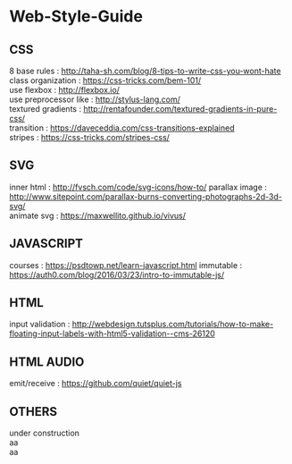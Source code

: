 # Web-Style-Guide

## CSS
8 base rules : http://taha-sh.com/blog/8-tips-to-write-css-you-wont-hate  
class organization : https://css-tricks.com/bem-101/  
use flexbox : http://flexbox.io/  
use preprocessor like : http://stylus-lang.com/  
textured gradients : http://rentafounder.com/textured-gradients-in-pure-css/  
transition : https://daveceddia.com/css-transitions-explained  
stripes : https://css-tricks.com/stripes-css/  

## SVG
inner html : http://fvsch.com/code/svg-icons/how-to/
parallax image : http://www.sitepoint.com/parallax-burns-converting-photographs-2d-3d-svg/  
animate svg : https://maxwellito.github.io/vivus/  

## JAVASCRIPT
courses : https://psdtowp.net/learn-javascript.html
immutable : https://auth0.com/blog/2016/03/23/intro-to-immutable-js/

## HTML
input validation : http://webdesign.tutsplus.com/tutorials/how-to-make-floating-input-labels-with-html5-validation--cms-26120  

## HTML AUDIO
emit/receive : https://github.com/quiet/quiet-js  

## OTHERS
under construction<br />
aa<br />
aa